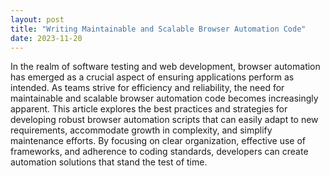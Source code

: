 ```yaml
---
layout: post
title: "Writing Maintainable and Scalable Browser Automation Code"
date: 2023-11-20
---
```


In the realm of software testing and web development, browser automation has emerged as a crucial aspect of ensuring applications perform as intended. As teams strive for efficiency and reliability, the need for maintainable and scalable browser automation code becomes increasingly apparent. This article explores the best practices and strategies for developing robust browser automation scripts that can easily adapt to new requirements, accommodate growth in complexity, and simplify maintenance efforts. By focusing on clear organization, effective use of frameworks, and adherence to coding standards, developers can create automation solutions that stand the test of time.
